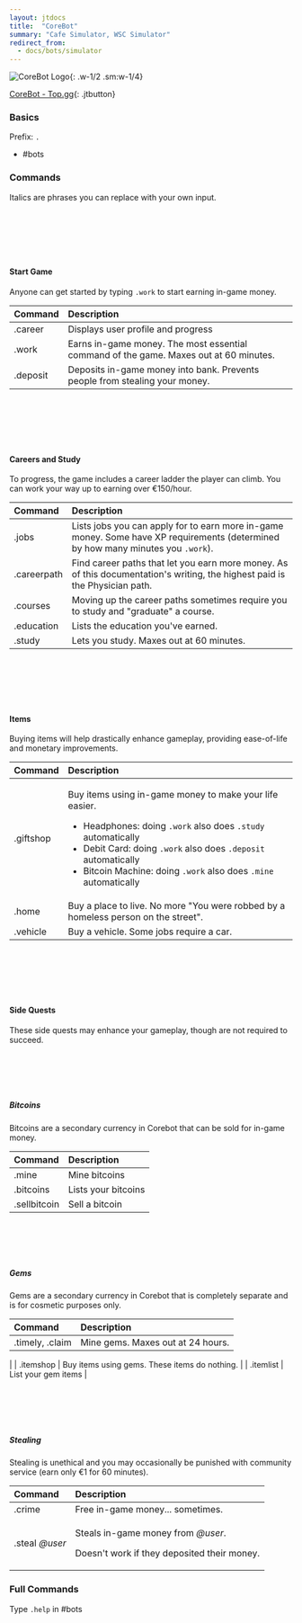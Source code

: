 ```yaml
---
layout: jtdocs
title:  "CoreBot"
summary: "Cafe Simulator, WSC Simulator"
redirect_from:
  - docs/bots/simulator
---
```


![CoreBot Logo](https://images.discordapp.net/avatars/421245481859940363/2efb67b328eb5c6ef66de5b33fabaa84.png?size=512){: .w-1/2 .sm:w-1/4}

[CoreBot - Top.gg](https://top.gg/bot/421245481859940363){: .jtbutton}

### Basics

Prefix: `.`

* \#bots

### Commands

Italics are phrases you can replace with your own input.



#### Start Game

Anyone can get started by typing `.work` to start earning in-game money.

| Command | Description |
| :--- | :--- |
| .career | Displays user profile and progress |
| .work | Earns in-game money. The most essential command of the game. Maxes out at 60 minutes.|
| .deposit | Deposits in-game money into bank. Prevents people from stealing your money.|



#### Careers and Study

To progress, the game includes a career ladder the player can climb. You can work your way up to earning over €150/hour.

| Command | Description |
| :--- | :--- |
| .jobs | Lists jobs you can apply for to earn more in-game money. Some have XP requirements \(determined by how many minutes you `.work`\).|
| .careerpath | Find career paths that let you earn more money. As of this documentation's writing, the highest paid is the Physician path.|
| .courses | Moving up the career paths sometimes require you to study and "graduate" a course. |
| .education | Lists the education you've earned.|
| .study | Lets you study. Maxes out at 60 minutes.|


#### Items

Buying items will help drastically enhance gameplay, providing ease-of-life and monetary improvements.

<table>
  <thead>
    <tr>
      <th style="text-align:left">Command</th>
      <th style="text-align:left">Description</th>
    </tr>
  </thead>
  <tbody>
    <tr>
      <td style="text-align:left">.giftshop</td>
      <td style="text-align:left">
        <p>Buy items using in-game money to make your life easier.
          <br />
        </p>
        <ul>
          <li>Headphones: doing <code>.work</code> also does <code>.study</code> automatically
            <br
            />
          </li>
          <li>Debit Card: doing <code>.work</code> also does <code>.deposit</code> automatically
            <br
            />
          </li>
          <li>Bitcoin Machine: doing <code>.work</code> also does <code>.mine</code> automatically</li>
        </ul>
      </td>
    </tr>
    <tr>
      <td style="text-align:left">.home</td>
      <td style="text-align:left">Buy a place to live. No more &quot;You were robbed by a homeless person
        on the street&quot;.
        <br />
      </td>
    </tr>
    <tr>
      <td style="text-align:left">.vehicle</td>
      <td style="text-align:left">Buy a vehicle. Some jobs require a car.
        <br />
      </td>
    </tr>
  </tbody>
</table>

#### Side Quests

These side quests may enhance your gameplay, though are not required to succeed.

##### Bitcoins
Bitcoins are a secondary currency in Corebot that can be sold for in-game money.

| Command | Description |
| :--- | :--- |
| .mine | Mine bitcoins |
| .bitcoins | Lists your bitcoins |
| .sellbitcoin | Sell a bitcoin |

##### Gems
Gems are a secondary currency in Corebot that is completely separate and is for cosmetic purposes only.

| Command | Description |
| :--- | :--- |
| .timely, .claim | Mine gems. Maxes out at 24 hours.
 |
| .itemshop | Buy items using gems. These items do nothing. |
| .itemlist | List your gem items |

##### Stealing
Stealing is unethical and you may occasionally be punished with community service \(earn only €1 for 60 minutes\).

<table>
  <thead>
    <tr>
      <th style="text-align:left">Command</th>
      <th style="text-align:left">Description</th>
    </tr>
  </thead>
  <tbody>
    <tr>
      <td style="text-align:left">.crime</td>
      <td style="text-align:left">Free in-game money... sometimes.</td>
    </tr>
    <tr>
      <td style="text-align:left">.steal <em>@user</em>
      </td>
      <td style="text-align:left">
        <p>Steals in-game money from <em>@user</em>.</p>
        <p>Doesn&apos;t work if they deposited their money.
          <br />
        </p>
      </td>
    </tr>
  </tbody>
</table>

### Full Commands

Type `.help` in \#bots

<style>
h4 {padding-top:6rem;}
h5 {padding-top:5rem;}
</style>